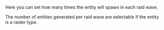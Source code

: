 Here you can set how many times the entity will spawn in each raid wave.

The number of entities generated per raid wave are selectable if the entity is a raider type.
